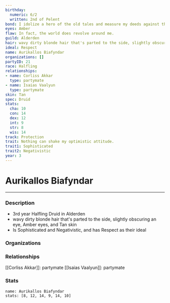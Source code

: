 ```yaml
---
birthday:
  numeric: 6/2
  written: 2nd of Pelent
bond: I idolize a hero of the old tales and measure my deeds against that person's.
eyes: Amber
flaw: In fact, the world does revolve around me.
guild: Alderden
hair: wavy dirty blonde hair that's parted to the side, slightly obscuring an eye
ideal: Respect
name: Aurikallos Biafyndar
organizations: []
partyID: 21
race: Halfling
relationships:
- name: Corliss Akkar
  type: partymate
- name: Isaias Vaalyun
  type: partymate
skin: Tan
spec: Druid
stats:
  cha: 10
  con: 14
  dex: 12
  int: 9
  str: 8
  wis: 14
track: Protection
trait: Nothing can shake my optimistic attitude.
trait1: Sophisticated
trait2: Negativistic
year: 3
---
```

# Aurikallos Biafyndar
---
### Description
- 3rd year Halfling Druid in Alderden
- wavy dirty blonde hair that's parted to the side, slightly obscuring an eye, Amber eyes, and Tan skin
- Is Sophisticated and Negativistic, and has Respect as their ideal

### Organizations
### Relationships
[[Corliss Akkar]]: partymate
[[Isaias Vaalyun]]: partymate
### Stats
```statblock
name: Aurikallos Biafyndar
stats: [8, 12, 14, 9, 14, 10]
```